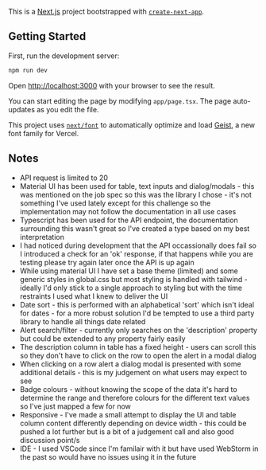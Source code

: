 This is a [Next.js](https://nextjs.org) project bootstrapped with [`create-next-app`](https://nextjs.org/docs/app/api-reference/cli/create-next-app).

## Getting Started

First, run the development server:

```bash
npm run dev
```

Open [http://localhost:3000](http://localhost:3000) with your browser to see the result.

You can start editing the page by modifying `app/page.tsx`. The page auto-updates as you edit the file.

This project uses [`next/font`](https://nextjs.org/docs/app/building-your-application/optimizing/fonts) to automatically optimize and load [Geist](https://vercel.com/font), a new font family for Vercel.

## Notes

- API request is limited to 20
- Material UI has been used for table, text inputs and dialog/modals - this was mentioned on the job spec so this was the library I chose - it's not something I've used lately except for this challenge so the implementation may not follow the documentation in all use cases
- Typescript has been used for the API endpoint, the documentation surrounding this wasn't great so I've created a type based on my best interpretation
- I had noticed during development that the API occassionally does fail so I introduced a check for an 'ok' response, if that happens while you are testing please try again later once the API is up again
- While using material UI I have set a base theme (limited) and some generic styles in global.css but most styling is handled with tailwind - ideally I'd only stick to a single approach to styling but with the time restraints I used what I knew to deliver the UI
- Date sort - this is performed with an alphabetical 'sort' which isn't ideal for dates - for a more robust solution I'd be tempted to use a third party library to handle all things date related
- Alert search/filter - currently only searches on the 'description' property but could be extended to any property fairly easily
- The description column in table has a fixed height - users can scroll this so they don't have to click on the row to open the alert in a modal dialog
- When clicking on a row alert a dialog modal is presented with some additional details - this is my judgement on what users may expect to see
- Badge colours - without knowing the scope of the data it's hard to determine the range and therefore colours for the different text values so I've just mapped a few for now
- Responsive - I've made a small attempt to display the UI and table column content differently depending on device width - this could be pushed a lot further but is a bit of a judgement call and also good discussion point/s
- IDE - I used VSCode since I'm familair with it but have used WebStorm in the past so would have no issues using it in the future
